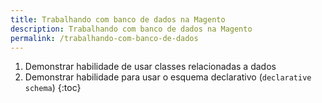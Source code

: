 ```yaml
---
title: Trabalhando com banco de dados na Magento
description: Trabalhando com banco de dados na Magento
permalink: /trabalhando-com-banco-de-dados
---
```


1. Demonstrar habilidade de usar classes relacionadas a dados
2. Demonstrar habilidade para usar o esquema declarativo (`declarative schema`)
{:toc}
